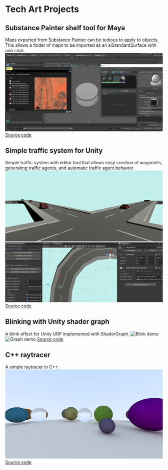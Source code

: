 # Tech Art Projects
## Substance Painter shelf tool for Maya
Maps exported from Substance Painter can be tedious to apply to objects. This allows a folder of maps to be imported as an aiStandardSurface with one click.
![Load substance maps demo](https://github.com/tiantianhan/maya_py_tools/raw/master/demos/load_maps_tool.gif)
[Source code](https://github.com/tiantianhan/maya_py_tools)

## Simple traffic system for Unity
Simple traffic system with editor tool that allows easy creation of waypoints, generating traffic agents, and automatic traffic agent behavior.
![Traffic demo](https://github.com/tiantianhan/simpletraffic/raw/master/Demos/intersection2.gif)
![Traffic manager demo](https://github.com/tiantianhan/simpletraffic/blob/master/Demos/manager.gif)
[Source code](https://github.com/tiantianhan/simpletraffic)

## Blinking with Unity shader graph
A blink effect for Unity URP implemented with ShaderGraph.
![Blink demo](https://github.com/tiantianhan/urpblink/raw/main/demos/blink.gif)
![Graph demo](https://github.com/tiantianhan/urpblink/raw/main/demos/eyelids_graph.png)
[Source code](https://github.com/tiantianhan/urpblink)

## C++ raytracer
A simple raytracer in C++.
![Raytracer demo](https://github.com/tiantianhan/rtavis/raw/master/demo/example_image2.jpg)
[Source code](https://github.com/tiantianhan/rtavis)


